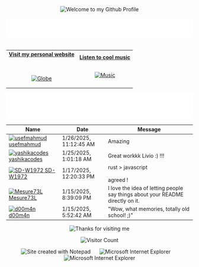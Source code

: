 <!-- "Hero" Header -->
<div align="center">
  <img src="https://github.com/BrunnerLivio/brunnerlivio/blob/master/images/welcome.png?raw=true" style="max-width: 100%;" alt="Welcome to my Github Profile" />
  <br />
  <br />
  <img height="50" alt="My Name is Livio and I like Node.js" src="images/personal_note.svg" />
  <br />
  <br />

</div>

<!-- Social -->
<table width="100%" align="center">
<tr>
<td align="center">
<a href="https://brunnerliv.io">
<strong>Visit my personal website </strong>
<br />
<br />
<br />

<p>

<img alt="Globe" height="80" src="images/globe.gif">
</a>
</p>

</td>


<td align="center">
<a href="https://www.youtube.com/watch?v=3YxaaGgTQYM&ab_channel=EvanescenceVEVO">
<strong>Listen to cool music</strong>
<br />
<br />


<p>
<img height="100" alt="Music" src="images/music.gif"> 
</a>
</p>

</td>
</tr>
</table>

<div align="center">
<a href="https://github.com/BrunnerLivio/brunnerlivio/issues/62#issuecomment-new"><img src="images/guestbook.svg"></a> 
</div>

<!-- Guestbook -->
| Name | Date | Message |
|---|---|---|
| <a href="https://github.com/usefmahmud"><img width="24" src="https://avatars.githubusercontent.com/u/129234471?s=24&u=298677447c3161407de316a54ee02923ab558bcc&v=4" alt="usefmahmud" /> usefmahmud</a> |1/26/2025, 11:12:45 AM|Amazing|
| <a href="https://github.com/yashikacodes"><img width="24" src="https://avatars.githubusercontent.com/u/133915106?s=24&u=6c272318e800ffa334bca7a72ccdd0c9e0a20c97&v=4" alt="yashikacodes" /> yashikacodes</a> |1/25/2025, 1:01:18 AM|Great workkk Livio :) !!!|
| <a href="https://github.com/SD-W1972"><img width="24" src="https://avatars.githubusercontent.com/u/93013194?s=24&u=e1679b57f898b987a356ffcd3f50223282c75d8d&v=4" alt="SD-W1972" /> SD-W1972</a> |1/17/2025, 12:20:33 PM|rust > javascript<br /><br />agreed !|
| <a href="https://github.com/Mesure73L"><img width="24" src="https://avatars.githubusercontent.com/u/115181664?s=24&u=52c15a26ccf77f1ddae42fb83130563c38837caa&v=4" alt="Mesure73L" /> Mesure73L</a> |1/15/2025, 8:39:09 PM|I love the idea of letting people say things about your README directly on it.|
| <a href="https://github.com/d00m4n"><img width="24" src="https://avatars.githubusercontent.com/u/3269713?s=24&u=ce5362cb590b7f649c8f7b4e2fbe7ac295bf5190&v=4" alt="d00m4n" /> d00m4n</a> |1/15/2025, 5:52:42 AM|"Wow, what memories, totally old school! ;)"|
<!-- /Guestbook -->

<!-- Footer -->

<div align="center">

<img height="120" alt="Thanks for visiting me" width="100%" src="https://raw.githubusercontent.com/BrunnerLivio/brunnerlivio/master/images/marquee.svg" />
<br />

![Visitor Count](https://profile-counter.glitch.me/brunnerlivio/count.svg)


<img src="https://raw.githubusercontent.com/BrunnerLivio/brunnerlivio/master/images/notepad.gif" alt="Site created with Notepad" height="30" />
<!-- "margin-right: whatever;" -->
<span>&nbsp;&nbsp;&nbsp;&nbsp;</span>  
<img src="https://raw.githubusercontent.com/BrunnerLivio/brunnerlivio/master/images/ie_logo.gif" alt="Microsoft Internet Explorer" />
<span>&nbsp;&nbsp;&nbsp;&nbsp;</span>  
<img src="https://raw.githubusercontent.com/BrunnerLivio/brunnerlivio/master/images/noframes.gif" alt="Microsoft Internet Explorer" />

</div>
